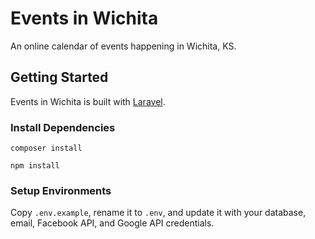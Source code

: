 # Events in Wichita

An online calendar of events happening in Wichita, KS.

## Getting Started

Events in Wichita is built with [Laravel](http://laravel.com).

### Install Dependencies

    composer install

    npm install

### Setup Environments

Copy `.env.example`, rename it to `.env`, and update it with your database, email, Facebook API, and Google API credentials.
